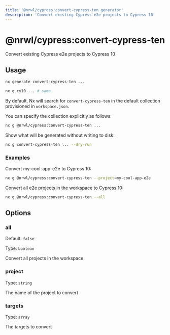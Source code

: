 ```yaml
---
title: '@nrwl/cypress:convert-cypress-ten generator'
description: 'Convert existing Cypress e2e projects to Cypress 10'
---
```


# @nrwl/cypress:convert-cypress-ten

Convert existing Cypress e2e projects to Cypress 10

## Usage

```bash
nx generate convert-cypress-ten ...
```

```bash
nx g cy10 ... # same
```

By default, Nx will search for `convert-cypress-ten` in the default collection provisioned in `workspace.json`.

You can specify the collection explicitly as follows:

```bash
nx g @nrwl/cypress:convert-cypress-ten ...
```

Show what will be generated without writing to disk:

```bash
nx g convert-cypress-ten ... --dry-run
```

### Examples

Convert my-cool-app-e2e to Cypress 10:

```bash
nx g @nrwl/cypress:convert-cypress-ten --project=my-cool-app-e2e
```

Convert all e2e projects in the workspace to Cypress 10:

```bash
nx g @nrwl/cypress:convert-cypress-ten --all
```

## Options

### all

Default: `false`

Type: `boolean`

Convert all projects in the workspace

### project

Type: `string`

The name of the project to convert

### targets

Type: `array`

The targets to convert
